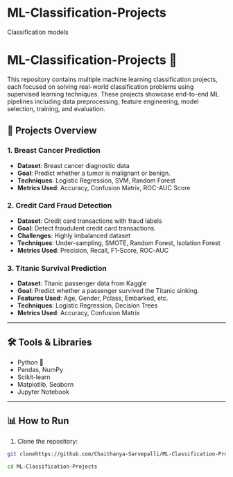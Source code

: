 # ML-Classification-Projects
Classification models

# ML-Classification-Projects 🚀

This repository contains multiple machine learning classification projects, each focused on solving real-world classification problems using supervised learning techniques. These projects showcase end-to-end ML pipelines including data preprocessing, feature engineering, model selection, training, and evaluation.

## 📁 Projects Overview

### 1. Breast Cancer Prediction
- **Dataset**: Breast cancer diagnostic data
- **Goal**: Predict whether a tumor is malignant or benign.
- **Techniques**: Logistic Regression, SVM, Random Forest
- **Metrics Used**: Accuracy, Confusion Matrix, ROC-AUC Score

### 2. Credit Card Fraud Detection
- **Dataset**: Credit card transactions with fraud labels
- **Goal**: Detect fraudulent credit card transactions.
- **Challenges**: Highly imbalanced dataset
- **Techniques**: Under-sampling, SMOTE, Random Forest, Isolation Forest
- **Metrics Used**: Precision, Recall, F1-Score, ROC-AUC

### 3. Titanic Survival Prediction
- **Dataset**: Titanic passenger data from Kaggle
- **Goal**: Predict whether a passenger survived the Titanic sinking.
- **Features Used**: Age, Gender, Pclass, Embarked, etc.
- **Techniques**: Logistic Regression, Decision Trees
- **Metrics Used**: Accuracy, Confusion Matrix

---

## 🛠️ Tools & Libraries
- Python 🐍
- Pandas, NumPy
- Scikit-learn
- Matplotlib, Seaborn
- Jupyter Notebook

---

## 📊 How to Run

1. Clone the repository:

```bash
git clonehttps://github.com/Chaithanya-Sarvepalli/ML-Classification-Projects_ML.git

cd ML-Classification-Projects
